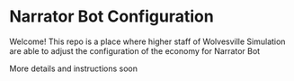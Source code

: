 # Narrator Bot Configuration

Welcome! This repo is a place where higher staff of Wolvesville Simulation are able to adjust the configuration of the economy for Narrator Bot

More details and instructions soon